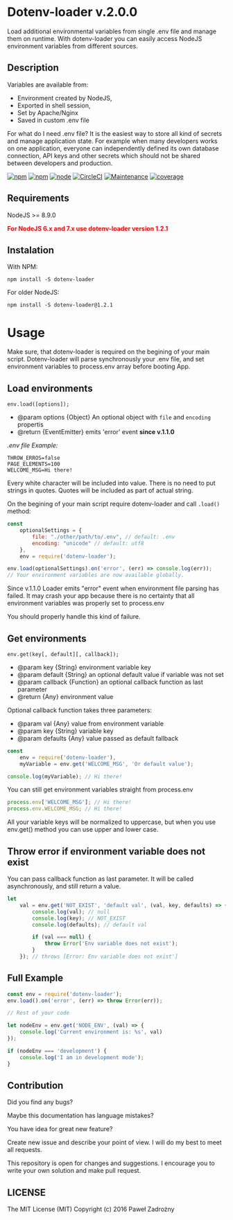 # Dotenv-loader v.2.0.0

Load additional environmental variables from single .env file and manage them on runtime.
With dotenv-loader you can easily access NodeJS environment variables from different sources.

## Description

Variables are available from:

* Environment created by NodeJS,
* Exported in shell session,
* Set by Apache/Nginx
* Saved in custom .env file

For what do I need .env file?
It is the easiest way to store all kind of secrets and manage application state.
For example when many developers works on one application, everyone can
independently defined its own database connection, API keys and other
secrets which should not be shared between developers and production.

[![npm](https://img.shields.io/npm/l/dotenv-loader.svg?maxAge=2592000)]()
[![npm](https://img.shields.io/npm/dt/dotenv-loader.svg?maxAge=2592000)]()
[![node](https://img.shields.io/node/v/dotenv-loader.svg?maxAge=2592000)]()
[![CircleCI](https://img.shields.io/circleci/project/github/pawelzny/dotenv-loader.svg)]()
[![Maintenance](https://img.shields.io/maintenance/yes/2018.svg?maxAge=2592000)]()
[![coverage](https://img.shields.io/badge/coverage-100%25-brightgreen.svg)]()

## Requirements

NodeJS >= 8.9.0

<div style="color: red; font-weight: 700;">
For NodeJS 6.x and 7.x use dotenv-loader version 1.2.1
</div>

## Instalation

With NPM:

```shell
npm install -S dotenv-loader
```

For older NodeJS:

```shell
npm install -S dotenv-loader@1.2.1
```

# Usage

Make sure, that dotenv-loader is required on the begining of your main script.
Dotenv-loader will parse synchronously your .env file, and set environment variables to process.env array before booting App.

## Load environments

`env.load([options]);`

* @param options {Object} An optional object with `file` and `encoding` propertis
* @return {EventEmitter} emits 'error' event **since v.1.1.0**


*.env file Example:*

```text
THROW_ERROS=false
PAGE_ELEMENTS=100
WELCOME_MSG=Hi there!
```

Every white character will be included into value.
There is no need to put strings in quotes. Quotes will be included as part of actual string.

On the begining of your main script require dotenv-loader and call `.load()` method:

```javascript
const
    optionalSettings = {
        file: "./other/path/to/.env", // default: .env
        encoding: "unicode" // default: utf8
    },
    env = require('dotenv-loader');

env.load(optionalSettings).on('error', (err) => console.log(err));
// Your environment variables are now available globally.
```

Since v.1.1.0 Loader emits "error" event when environment file parsing has failed.
It may crash your app because there is no certainty that all environment variables was properly set to process.env

You should properly handle this kind of failure.

## Get environments

`env.get(key[, default][, callback]);`
* @param key {String} environment variable key
* @param default {String} an optional default value if variable was not set
* @param callback {Function} an optional callback function as last parameter
* @return {Any} environment value

Optional callback function takes three parameters:

* @param val {Any} value from environment variable
* @param key {String} variable key
* @param defaults {Any} value passed as default fallback

```javascript
const
    env = require('dotenv-loader'),
    myVariable = env.get('WELCOME_MSG', 'Or default value');

console.log(myVariable); // Hi there!
```

You can still get environment variables straight from process.env

```javascript
process.env['WELCOME_MSG']; // Hi there!
process.env.WELCOME_MSG; // Hi there!
```

All your variable keys will be normalized to uppercase, but when you use env.get() method you can use upper and lower case.

## Throw error if environment variable does not exist

You can pass callback function as last parameter. It will be called asynchronously, and still return a value.

```javascript
let
    val = env.get('NOT_EXIST', 'default val', (val, key, defaults) => {
        console.log(val); // null
        console.log(key); // NOT_EXIST
        console.log(defaults); // default val

        if (val === null) {
            throw Error('Env variable does not exist');
        }
    }); // throws [Error: Env variable does not exist']
```

## Full Example

```javascript
const env = require('dotenv-loader');
env.load().on('error', (err) => throw Error(err));

// Rest of your code

let nodeEnv = env.get('NODE_ENV', (val) => {
    console.log('Current environment is: %s', val)
});

if (nodeEnv === 'development') {
    console.log('I am in development mode');
}

```

## Contribution

Did you find any bugs?

Maybe this documentation has language mistakes?

You have idea for great new feature?


Create new issue and describe your point of view.
I will do my best to meet all requests.

This repository is open for changes and suggestions.
I encourage you to write your own solution and make pull request.

## LICENSE
The MIT License (MIT)
Copyright (c) 2016 Paweł Zadrożny
